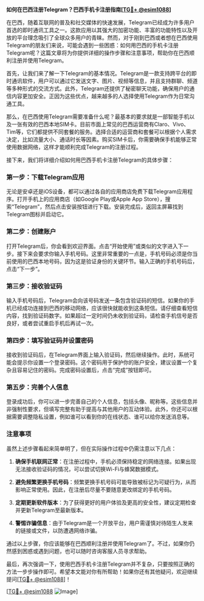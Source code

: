 **如何在巴西注册Telegram？巴西手机卡注册指南[[TG💪+ @esim1088](https://t.me/s/esim1088)]**

在巴西，随着互联网的普及和社交媒体的快速发展，Telegram已经成为许多用户首选的即时通讯工具之一。这款应用以其强大的加密功能、丰富的功能特性以及开放的平台理念吸引了全球众多用户的青睐。然而，对于刚到巴西或者想在巴西使用Telegram的朋友们来说，可能会遇到一些困惑：如何用巴西的手机卡注册Telegram呢？这篇文章将为你提供详细的操作步骤和注意事项，帮助你在巴西顺利注册并使用Telegram。

首先，让我们来了解一下Telegram的基本情况。Telegram是一款支持跨平台的即时通讯软件，用户可以通过它发送文字、图片、视频等信息，并且支持群聊、频道等多种形式的交流方式。此外，Telegram还提供了秘密聊天功能，确保用户的通信内容更加安全。正因为这些优点，越来越多的人选择使用Telegram作为日常沟通工具。

那么，在巴西使用Telegram需要准备什么呢？最基本的要求就是一部智能手机以及一张有效的巴西本地SIM卡。目前市面上常见的巴西运营商有Claro、Vivo、Tim等，它们都提供不同套餐的服务。选择合适的运营商和套餐可以根据个人需求决定，比如流量大小、通话时长等因素。购买SIM卡后，你需要确保手机能够正常使用数据网络，这样才能顺利完成Telegram的注册过程。

接下来，我们将详细介绍如何用巴西手机卡注册Telegram的具体步骤：

### 第一步：下载Telegram应用

无论是安卓还是iOS设备，都可以通过各自的应用商店免费下载Telegram应用程序。打开手机上的应用商店（如Google Play或Apple App Store），搜索“Telegram”，然后点击安装按钮进行下载。安装完成后，返回主屏幕找到Telegram图标并启动它。

### 第二步：创建账户

打开Telegram后，你会看到欢迎界面。点击“开始使用”或类似的文字进入下一步。接下来会要求你输入手机号码。这里非常重要的一点是，手机号码必须是你当前使用的巴西本地号码，因为这是验证身份的关键环节。输入正确的手机号码后，点击“下一步”。

### 第三步：接收验证码

输入手机号码后，Telegram会向该号码发送一条包含验证码的短信。如果你的手机已经成功连接到巴西的移动网络，应该很快就能收到这条短信。请仔细查看短信内容，找到验证码数字。如果超过一定时间仍未收到验证码，请检查手机信号是否良好，或者尝试重启手机后再试一次。

### 第四步：填写验证码并设置密码

接收到验证码后，在Telegram界面上输入验证码，然后继续操作。此时，系统可能会提示你设置一个登录密码。这个密码用于保护你的账户安全，建议设置一个复杂且容易记住的密码。完成密码设置后，点击“完成”按钮即可。

### 第五步：完善个人信息

登录成功后，你可以进一步完善自己的个人信息，包括头像、昵称等。这些信息并非强制性要求，但填写完整有助于提高与其他用户的互动体验。此外，你还可以根据需要调整隐私设置，例如谁可以看到你的在线状态、谁可以给你发送消息等。

### 注意事项

虽然上述步骤看起来简单明了，但在实际操作过程中仍需注意以下几点：

1. **确保手机联网正常**：在注册过程中，手机必须保持稳定的网络连接。如果出现无法接收验证码的情况，可以尝试切换Wi-Fi与蜂窝数据模式。
   
2. **避免频繁更换手机号码**：频繁更换手机号码可能导致被标记为可疑行为，从而影响正常使用。因此，在注册后尽量不要随意更改绑定的手机号码。

3. **定期更新软件版本**：为了获得更好的用户体验及更高的安全性，建议定期检查并更新Telegram至最新版本。

4. **警惕诈骗信息**：由于Telegram是一个开放平台，用户需谨慎对待陌生人发来的链接或文件，以防遭遇网络诈骗。

通过以上步骤，你应该能够在巴西顺利注册并使用Telegram了。不过，如果你仍然感到困惑或遇到问题，也可以随时咨询客服人员寻求帮助。

最后，再次强调一下，使用巴西手机卡注册Telegram并不复杂，只要按照正确的方法一步步操作即可。希望本文能对你有所帮助！如果你还有其他疑问，欢迎继续提问[[TG💪+ @esim1088](https://t.me/s/esim1088)]！

[[TG💪+ @esim1088](https://t.me/s/esim1088) ![Image](https://i.postimg.cc/4NQfJmqS/Snipaste-2025-05-13-00-14-12.png)]